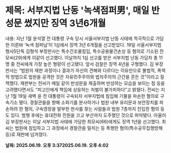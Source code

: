 # **제목: 서부지법 난동 '녹색점퍼男', 매일 반성문 썼지만 징역 3년6개월**

  내용: 지난 1월 윤석열 전 대통령 구속 당시 서울서부지법 난동 사태에 적극적으로 가담한 이른바 ‘녹색 점퍼남’이 1심에서 징역 3년 6개월을 선고받았다.           19일 서울서부지법 형사5단독 김형석 부장판사는 특수건조물침입, 특수공용물건손상 등 혐의로 기소된 전모씨(29)에게 이같이 선고했다.           이날까지 1심 선고를 받은 서부지법 난동 가담자 총 11명 중 전씨에게 가장 높은 형량이 선고됐다. 앞서 검찰은 징역 4년을 구형했다.           김 부장판사는 “법원의 재판 과정이나 결과가 자신의 견해와 다르다는 이유만으로 불법적, 폭력적 방법으로 법원을 공격한 것은 자유민주주의와 법치주의의 근간을 흔든 것”이라고 질책했다.           재판부는 전씨가 매일 같이 반성문을 제출하며 반성하는 모습을 보이는 점 등을 고려했다면서도 “피고인에게 책임에 상응하는 처벌이 불가피하다”고 밝혔다.           전씨는 지난 1월 19일 새벽 윤 전 대통령이 구속되자 서부지법에 침입해 기물을 파손한 혐의로 구속기소 됐다.           경찰관들을 향해 소화기를 분사하거나 법원 내부 유리문과 보안장치를 파손하려 한 혐의, 구속영장을 발부한 판사를 찾는 사람들과 법원 7층까지 진입한 혐의 등도 있다.           범행 후에는 휴대전화 전원을 끄고 부산까지 도주했던 것으로 파악됐다.           아울러 김 부장판사는 이날 서부지법 사태에 가담한 최모씨(66)에게도 징역 1년을 선고했다.           최씨는 법원에 침입하고 그 과정에서 경찰관을 밀치는 등 폭행한 혐의(특수공무집행방해 등)로 재판에 넘겨졌다.

  **날짜: 2025.06.19. 오후 3:372025.06.19. 오후 4:02**